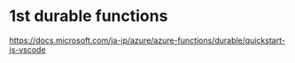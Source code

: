 # 1st durable functions

https://docs.microsoft.com/ja-jp/azure/azure-functions/durable/quickstart-js-vscode


